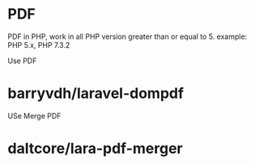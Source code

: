 # PDF
PDF in PHP, work in all PHP version greater than or equal to 5. example: PHP 5.x, PHP 7.3.2 



Use PDF
# barryvdh/laravel-dompdf

USe Merge PDF
# daltcore/lara-pdf-merger
